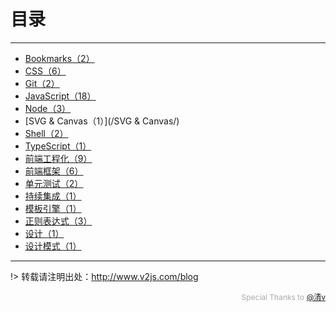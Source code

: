 # 目录

---

- [Bookmarks（2）](/Bookmarks/)
- [CSS（6）](/CSS/)
- [Git（2）](/Git/)
- [JavaScript（18）](/JavaScript/)
- [Node（3）](/Node/)
- [SVG & Canvas（1）](/SVG & Canvas/)
- [Shell（2）](/Shell/)
- [TypeScript（1）](/TypeScript/)
- [前端工程化（9）](/前端工程化/)
- [前端框架（6）](/前端框架/)
- [单元测试（2）](/单元测试/)
- [持续集成（1）](/持续集成/)
- [模板引擎（1）](/模板引擎/)
- [正则表达式（3）](/正则表达式/)
- [设计（1）](/设计/)
- [设计模式（1）](/设计模式/)


---

!> 转载请注明出处：http://www.v2js.com/blog

<div style="color:#aaa; font-size: 12px; text-align: right">Special Thanks to <a href="https://github.com/QingWei-Li">@清v</a></div> 